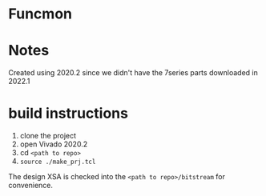 # Funcmon

# Notes
Created using 2020.2 since we didn't have the 7series parts downloaded in 2022.1

# build instructions
1. clone the project
2. open Vivado 2020.2
3. cd ```<path to repo>```
4. ```source ./make_prj.tcl```

The design XSA is checked into the ```<path to repo>/bitstream``` for convenience.
